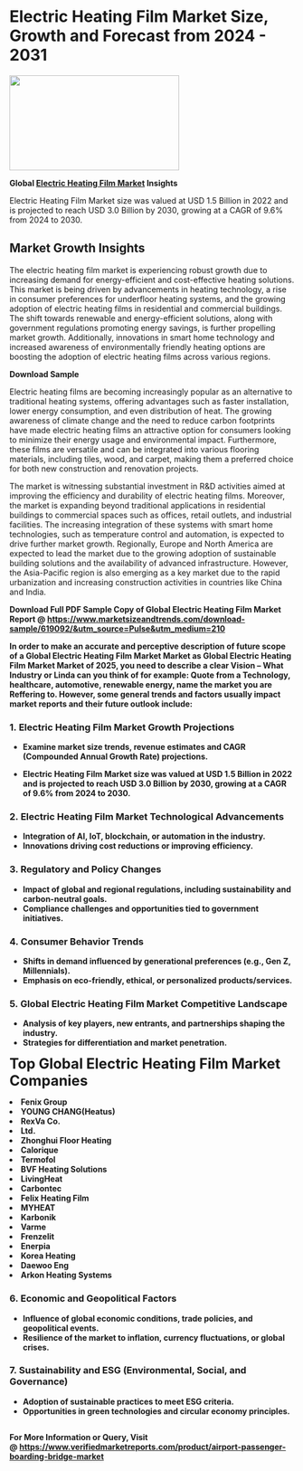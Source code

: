 <H1>Electric Heating Film Market Size, Growth and Forecast from 2024 - 2031</H1><img class="aligncenter size-medium wp-image-584254" src="https://thirdeyenews.in/wp-content/uploads/2024/09/Global-Market-Research-300x168.jpeg" alt="" width="300" height="168" /><p><strong>Global&nbsp;<a href="https://www.marketsizeandtrends.com/download-sample/619092/&amp;utm_source=Pulse&amp;utm_medium=210">Electric Heating Film Market</a> Insights</strong></p><p>Electric Heating Film Market size was valued at USD 1.5 Billion in 2022 and is projected to reach USD 3.0 Billion by 2030, growing at a CAGR of 9.6% from 2024 to 2030.</p><p><h2>Market Growth Insights</h2> <p>The electric heating film market is experiencing robust growth due to increasing demand for energy-efficient and cost-effective heating solutions. This market is being driven by advancements in heating technology, a rise in consumer preferences for underfloor heating systems, and the growing adoption of electric heating films in residential and commercial buildings. The shift towards renewable and energy-efficient solutions, along with government regulations promoting energy savings, is further propelling market growth. Additionally, innovations in smart home technology and increased awareness of environmentally friendly heating options are boosting the adoption of electric heating films across various regions.</p> <p><strong>Download Sample</strong></p> <p>Electric heating films are becoming increasingly popular as an alternative to traditional heating systems, offering advantages such as faster installation, lower energy consumption, and even distribution of heat. The growing awareness of climate change and the need to reduce carbon footprints have made electric heating films an attractive option for consumers looking to minimize their energy usage and environmental impact. Furthermore, these films are versatile and can be integrated into various flooring materials, including tiles, wood, and carpet, making them a preferred choice for both new construction and renovation projects.</p> <p>The market is witnessing substantial investment in R&D activities aimed at improving the efficiency and durability of electric heating films. Moreover, the market is expanding beyond traditional applications in residential buildings to commercial spaces such as offices, retail outlets, and industrial facilities. The increasing integration of these systems with smart home technologies, such as temperature control and automation, is expected to drive further market growth. Regionally, Europe and North America are expected to lead the market due to the growing adoption of sustainable building solutions and the availability of advanced infrastructure. However, the Asia-Pacific region is also emerging as a key market due to the rapid urbanization and increasing construction activities in countries like China and India.</p> <p><strong></p><p><span class=""><strong>Download Full PDF Sample Copy of Global Electric Heating Film Market Report</strong> @ <a href="https://www.marketsizeandtrends.com/download-sample/619092/&amp;utm_source=Pulse&amp;utm_medium=210" target="_blank">https://www.marketsizeandtrends.com/download-sample/619092/&amp;utm_source=Pulse&amp;utm_medium=210</a></span></p><p>In order to make an accurate and perceptive description of future scope of a Global&nbsp;Electric Heating Film Market Market as Global&nbsp;Electric Heating Film Market Market of 2025, you need to describe a clear Vision &ndash; What Industry or Linda can you think of for example: Quote from a Technology, healthcare, automotive, renewable energy, name the market you are Reffering to. However, some general trends and factors usually impact market reports and their future outlook include:</p><h3>1.&nbsp;<strong>Electric Heating Film Market Growth Projections</strong></h3><ul><li>Examine market size trends, revenue estimates and CAGR (Compounded Annual Growth Rate) projections.</li><li><p>Electric Heating Film Market size was valued at USD 1.5 Billion in 2022 and is projected to reach USD 3.0 Billion by 2030, growing at a CAGR of 9.6% from 2024 to 2030.</p></li></ul><h3>2.&nbsp;<strong>Electric Heating Film Market Technological Advancements</strong></h3><ul><li>Integration of AI, IoT, blockchain, or automation in the industry.</li><li>Innovations driving cost reductions or improving efficiency.</li></ul><h3>3.&nbsp;<strong>Regulatory and Policy Changes</strong></h3><ul><li>Impact of global and regional regulations, including sustainability and carbon-neutral goals.</li><li>Compliance challenges and opportunities tied to government initiatives.</li></ul><h3>4.&nbsp;<strong>Consumer Behavior Trends</strong></h3><ul><li>Shifts in demand influenced by generational preferences (e.g., Gen Z, Millennials).</li><li>Emphasis on eco-friendly, ethical, or personalized products/services.</li></ul><h3>5.&nbsp;<strong>Global Electric Heating Film Market Competitive Landscape</strong></h3><ul><li>Analysis of key players, new entrants, and partnerships shaping the industry.</li><li>Strategies for differentiation and market penetration.</li></ul><p data-pm-slice="1 1 []"><span style="color: inherit; font-family: inherit; font-size: 25px;">Top Global Electric Heating Film Market Companies</span></p><div class="" data-test-id=""><p><li>Fenix Group</li><li> YOUNG CHANG(Heatus)</li><li> RexVa Co.</li><li> Ltd.</li><li> Zhonghui Floor Heating</li><li> Calorique</li><li> Termofol</li><li> BVF Heating Solutions</li><li> LivingHeat</li><li> Carbontec</li><li> Felix Heating Film</li><li> MYHEAT</li><li> Karbonik</li><li> Varme</li><li> Frenzelit</li><li> Enerpia</li><li> Korea Heating</li><li> Daewoo Eng</li><li> Arkon Heating Systems</li></p></div><h3>6.&nbsp;<strong>Economic and Geopolitical Factors</strong></h3><ul><li>Influence of global economic conditions, trade policies, and geopolitical events.</li><li>Resilience of the market to inflation, currency fluctuations, or global crises.</li></ul><h3>7.&nbsp;<strong>Sustainability and ESG (Environmental, Social, and Governance)</strong></h3><ul><li>Adoption of sustainable practices to meet ESG criteria.</li><li>Opportunities in green technologies and circular economy principles.</li></ul><h2><strong style="font-size: 14px;">For More Information or Query, Visit @&nbsp;</strong><a style="background-color: #ffffff; font-size: 14px;" href="https://www.marketsizeandtrends.com/report/electric-heating-film-market/" target="_blank">https://www.verifiedmarketreports.com/product/airport-passenger-boarding-bridge-market</a></h2>
